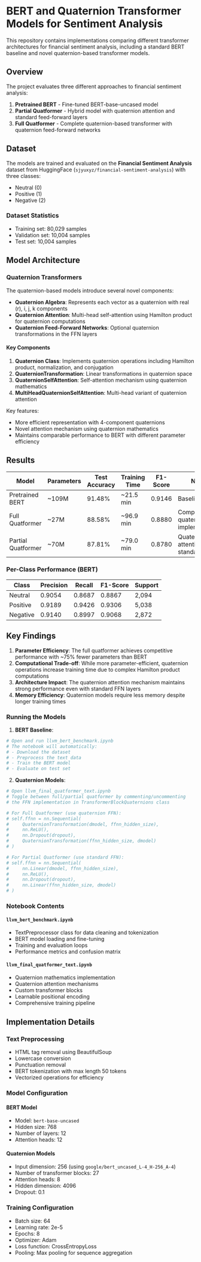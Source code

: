 # BERT and Quaternion Transformer Models for Sentiment Analysis

This repository contains implementations comparing different transformer architectures for financial sentiment analysis, including a standard BERT baseline and novel quaternion-based transformer models.

## Overview

The project evaluates three different approaches to financial sentiment analysis:

1. **Pretrained BERT** - Fine-tuned BERT-base-uncased model
2. **Partial Quatformer** - Hybrid model with quaternion attention and standard feed-forward layers
3. **Full Quatformer** - Complete quaternion-based transformer with quaternion feed-forward networks

## Dataset

The models are trained and evaluated on the **Financial Sentiment Analysis** dataset from HuggingFace (`sjyuxyz/financial-sentiment-analysis`) with three classes:
- Neutral (0)
- Positive (1)  
- Negative (2)

### Dataset Statistics
- Training set: 80,029 samples
- Validation set: 10,004 samples
- Test set: 10,004 samples

## Model Architecture

### Quaternion Transformers

The quaternion-based models introduce several novel components:

- **Quaternion Algebra**: Represents each vector as a quaternion with real (r), i, j, k components
- **Quaternion Attention**: Multi-head self-attention using Hamilton product for quaternion computations
- **Quaternion Feed-Forward Networks**: Optional quaternion transformations in the FFN layers

#### Key Components

1. **Quaternion Class**: Implements quaternion operations including Hamilton product, normalization, and conjugation
2. **QuaternionTransformation**: Linear transformations in quaternion space
3. **QuaternionSelfAttention**: Self-attention mechanism using quaternion mathematics
4. **MultiHeadQuaternionSelfAttention**: Multi-head variant of quaternion attention

Key features:
- More efficient representation with 4-component quaternions
- Novel attention mechanism using quaternion mathematics
- Maintains comparable performance to BERT with different parameter efficiency

## Results

| Model | Parameters | Test Accuracy | Training Time | F1-Score | Notes |
|-------|------------|---------------|---------------|----------|-------|
| Pretrained BERT | ~109M | 91.48% | ~21.5 min | 0.9146 | Baseline model |
| Full Quatformer | ~27M | 88.58% | ~96.9 min | 0.8880 | Complete quaternion implementation |
| Partial Quatformer | ~70M | 87.81% | ~79.0 min | 0.8780 | Quaternion attention + standard FFN |

### Per-Class Performance (BERT)

| Class | Precision | Recall | F1-Score | Support |
|-------|-----------|---------|----------|---------|
| Neutral | 0.9054 | 0.8687 | 0.8867 | 2,094 |
| Positive | 0.9189 | 0.9426 | 0.9306 | 5,038 |
| Negative | 0.9140 | 0.8997 | 0.9068 | 2,872 |

## Key Findings

1. **Parameter Efficiency**: The full quatformer achieves competitive performance with ~75% fewer parameters than BERT
2. **Computational Trade-off**: While more parameter-efficient, quaternion operations increase training time due to complex Hamilton product computations
3. **Architecture Impact**: The quaternion attention mechanism maintains strong performance even with standard FFN layers
4. **Memory Efficiency**: Quaternion models require less memory despite longer training times


### Running the Models

1. **BERT Baseline**:
```python
# Open and run llvm_bert_benchmark.ipynb
# The notebook will automatically:
# - Download the dataset
# - Preprocess the text data
# - Train the BERT model
# - Evaluate on test set
```

2. **Quaternion Models**:
```python
# Open llvm_final_quatformer_text.ipynb
# Toggle between full/partial quatformer by commenting/uncommenting 
# the FFN implementation in TransformerBlockQuaternions class

# For Full Quatformer (use quaternion FFN):
# self.ffnn = nn.Sequential(
#     QuaternionTransformation(dmodel, ffnn_hidden_size),
#     nn.ReLU(),
#     nn.Dropout(dropout),
#     QuaternionTransformation(ffnn_hidden_size, dmodel)
# )

# For Partial Quatformer (use standard FFN):
# self.ffnn = nn.Sequential(
#     nn.Linear(dmodel, ffnn_hidden_size),
#     nn.ReLU(),
#     nn.Dropout(dropout),
#     nn.Linear(ffnn_hidden_size, dmodel)
# )
```

### Notebook Contents

#### `llvm_bert_benchmark.ipynb`
- TextPreprocessor class for data cleaning and tokenization
- BERT model loading and fine-tuning
- Training and evaluation loops
- Performance metrics and confusion matrix

#### `llvm_final_quatformer_text.ipynb`
- Quaternion mathematics implementation
- Quaternion attention mechanisms
- Custom transformer blocks
- Learnable positional encoding
- Comprehensive training pipeline

## Implementation Details

### Text Preprocessing
- HTML tag removal using BeautifulSoup
- Lowercase conversion
- Punctuation removal
- BERT tokenization with max length 50 tokens
- Vectorized operations for efficiency

### Model Configuration

#### BERT Model
- Model: `bert-base-uncased`
- Hidden size: 768
- Number of layers: 12
- Attention heads: 12

#### Quaternion Models
- Input dimension: 256 (using `google/bert_uncased_L-4_H-256_A-4`)
- Number of transformer blocks: 27
- Attention heads: 8
- Hidden dimension: 4096
- Dropout: 0.1

### Training Configuration
- Batch size: 64
- Learning rate: 2e-5
- Epochs: 8
- Optimizer: Adam
- Loss function: CrossEntropyLoss
- Pooling: Max pooling for sequence aggregation
